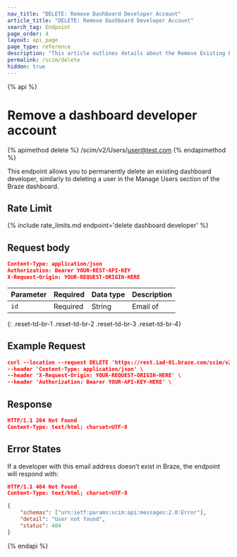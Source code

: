 ```yaml
---
nav_title: "DELETE: Remove Dashboard Developer Account"
article_title: "DELETE: Remove Dashboard Developer Account"
search_tag: Endpoint
page_order: 4
layout: api_page
page_type: reference
description: "This article outlines details about the Remove Existing Developer Account Endpoint."
permalink: /scim/delete
hidden: true
---
```


{% api %}
# Remove a dashboard developer account
{% apimethod delete %}
/scim/v2/Users/user@test.com
{% endapimethod %}

This endpoint allows you to permanently delete an existing dashboard developer, similarly to deleting a user in the Manage Users section of the Braze dashboard.

## Rate Limit

{% include rate_limits.md endpoint='delete dashboard developer' %}

## Request body

```json
Content-Type: application/json
Authorization: Bearer YOUR-REST-API-KEY
X-Request-Origin: YOUR-REQUEST-ORIGIN-HERE
```

| Parameter | Required | Data type | Description |
| --------- | -------- | --------- | ----------- |
| `id` | Required | String | Email of |
{: .reset-td-br-1 .reset-td-br-2 .reset-td-br-3  .reset-td-br-4}

## Example Request
```json
curl --location --request DELETE 'https://rest.iad-01.braze.com/scim/v2/Users/user@test.com' \
--header 'Content-Type: application/json' \
--header 'X-Request-Origin: YOUR-REQUEST-ORIGIN-HERE' \
--header 'Authorization: Bearer YOUR-API-KEY-HERE' \
```
## Response
```json
HTTP/1.1 204 Not Found
Content-Type: text/html; charset=UTF-8
```
## Error States
If a developer with this email address doesn’t exist in Braze, the endpoint will respond with:
```json
HTTP/1.1 404 Not Found
Content-Type: text/html; charset=UTF-8

{
    "schemas": ["urn:ietf:params:scim:api:messages:2.0:Error"],
    "detail": "User not found",
    "status": 404
}
```
{% endapi %}
